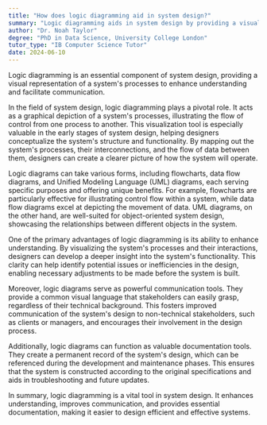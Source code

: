 ```yaml
---
title: "How does logic diagramming aid in system design?"
summary: "Logic diagramming aids in system design by providing a visual representation of the system's processes, aiding in understanding and communication."
author: "Dr. Noah Taylor"
degree: "PhD in Data Science, University College London"
tutor_type: "IB Computer Science Tutor"
date: 2024-06-10
---
```


Logic diagramming is an essential component of system design, providing a visual representation of a system's processes to enhance understanding and facilitate communication.

In the field of system design, logic diagramming plays a pivotal role. It acts as a graphical depiction of a system's processes, illustrating the flow of control from one process to another. This visualization tool is especially valuable in the early stages of system design, helping designers conceptualize the system's structure and functionality. By mapping out the system's processes, their interconnections, and the flow of data between them, designers can create a clearer picture of how the system will operate.

Logic diagrams can take various forms, including flowcharts, data flow diagrams, and Unified Modeling Language (UML) diagrams, each serving specific purposes and offering unique benefits. For example, flowcharts are particularly effective for illustrating control flow within a system, while data flow diagrams excel at depicting the movement of data. UML diagrams, on the other hand, are well-suited for object-oriented system design, showcasing the relationships between different objects in the system.

One of the primary advantages of logic diagramming is its ability to enhance understanding. By visualizing the system's processes and their interactions, designers can develop a deeper insight into the system's functionality. This clarity can help identify potential issues or inefficiencies in the design, enabling necessary adjustments to be made before the system is built.

Moreover, logic diagrams serve as powerful communication tools. They provide a common visual language that stakeholders can easily grasp, regardless of their technical background. This fosters improved communication of the system's design to non-technical stakeholders, such as clients or managers, and encourages their involvement in the design process.

Additionally, logic diagrams can function as valuable documentation tools. They create a permanent record of the system's design, which can be referenced during the development and maintenance phases. This ensures that the system is constructed according to the original specifications and aids in troubleshooting and future updates.

In summary, logic diagramming is a vital tool in system design. It enhances understanding, improves communication, and provides essential documentation, making it easier to design efficient and effective systems.
    